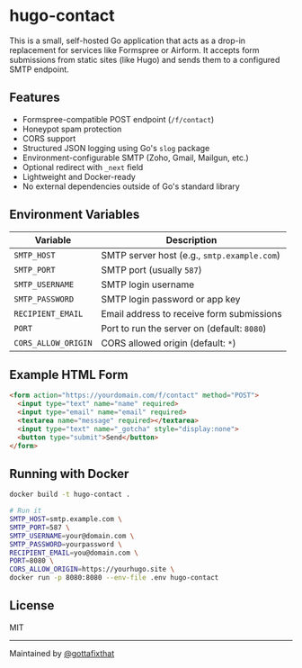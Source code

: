 # hugo-contact

This is a small, self-hosted Go application that acts as a drop-in replacement for services like Formspree or Airform. It accepts form submissions from static sites (like Hugo) and sends them to a configured SMTP endpoint.

## Features

- Formspree-compatible POST endpoint (`/f/contact`)
- Honeypot spam protection
- CORS support
- Structured JSON logging using Go's `slog` package
- Environment-configurable SMTP (Zoho, Gmail, Mailgun, etc.)
- Optional redirect with `_next` field
- Lightweight and Docker-ready
- No external dependencies outside of Go's standard library

## Environment Variables

| Variable             | Description                       |
|----------------------|-----------------------------------|
| `SMTP_HOST`          | SMTP server host (e.g., `smtp.example.com`) |
| `SMTP_PORT`          | SMTP port (usually `587`)         |
| `SMTP_USERNAME`      | SMTP login username               |
| `SMTP_PASSWORD`      | SMTP login password or app key    |
| `RECIPIENT_EMAIL`    | Email address to receive form submissions |
| `PORT`               | Port to run the server on (default: `8080`) |
| `CORS_ALLOW_ORIGIN`  | CORS allowed origin (default: `*`) |

## Example HTML Form

```html
<form action="https://yourdomain.com/f/contact" method="POST">
  <input type="text" name="name" required>
  <input type="email" name="email" required>
  <textarea name="message" required></textarea>
  <input type="text" name="_gotcha" style="display:none">
  <button type="submit">Send</button>
</form>
```

## Running with Docker

```sh
docker build -t hugo-contact .

# Run it
SMTP_HOST=smtp.example.com \
SMTP_PORT=587 \
SMTP_USERNAME=your@domain.com \
SMTP_PASSWORD=yourpassword \
RECIPIENT_EMAIL=you@domain.com \
PORT=8080 \
CORS_ALLOW_ORIGIN=https://yourhugo.site \
docker run -p 8080:8080 --env-file .env hugo-contact
```

## License

MIT

---
Maintained by [@gottafixthat](https://mstdn.social/@gottafixthat)
